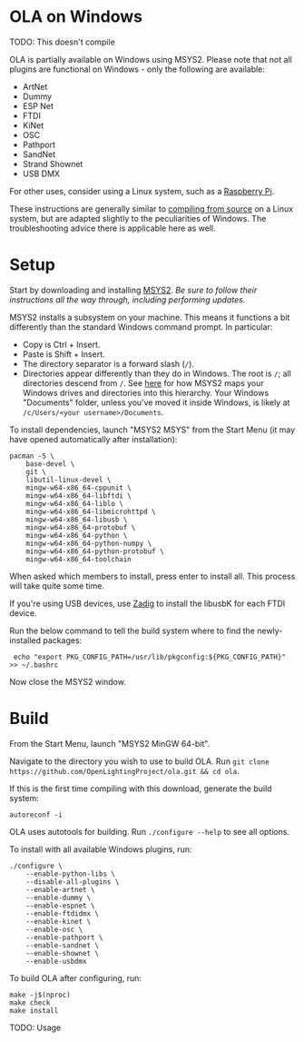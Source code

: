 OLA on Windows
==============

TODO: This doesn't compile

OLA is partially available on Windows using MSYS2. Please note that not all plugins are functional on Windows - only the
following are available:

- ArtNet
- Dummy
- ESP Net
- FTDI
- KiNet
- OSC
- Pathport
- SandNet
- Strand Shownet
- USB DMX

For other uses, consider using a Linux system, such as a [Raspberry Pi](ola_on_raspberry_pi).

These instructions are generally similar to [compiling from source](compiling_from_source) on a Linux system, but are
adapted slightly to the peculiarities of Windows. The troubleshooting advice there is applicable here as well.

Setup
=====

Start by downloading and installing [MSYS2](https://www.msys2.org/). *Be sure to follow their instructions all the way
through, including performing updates.*

MSYS2 installs a subsystem on your machine. This means it functions a bit differently than the standard Windows command
prompt. In particular:

- Copy is Ctrl + Insert.
- Paste is Shift + Insert.
- The directory separator is a forward slash (`/`).
- Directories appear differently than they do in Windows. The root is `/`; all directories descend from `/`.
  See [here](https://www.msys2.org/wiki/MSYS2-introduction/#file-system) for how MSYS2 maps your Windows drives
  and directories into this hierarchy. Your Windows "Documents" folder, unless you've moved it inside Windows, is likely
  at `/c/Users/<your username>/Documents`.

To install dependencies, launch "MSYS2 MSYS" from the Start Menu (it may have opened automatically after installation):

    pacman -S \
        base-devel \
        git \
        libutil-linux-devel \
        mingw-w64-x86_64-cppunit \
        mingw-w64-x86_64-libftdi \
        mingw-w64-x86_64-liblo \
        mingw-w64-x86_64-libmicrohttpd \
        mingw-w64-x86_64-libusb \
        mingw-w64-x86_64-protobuf \
        mingw-w64-x86_64-python \
        mingw-w64-x86_64-python-numpy \
        mingw-w64-x86_64-python-protobuf \
        mingw-w64-x86_64-toolchain

When asked which members to install, press enter to install all. This process will take quite some time.

If you're using USB devices, use [Zadig](https://zadig.akeo.ie/) to install the libusbK for each FTDI device.

Run the below command to tell the build system where to find the newly-installed packages:

     echo "export PKG_CONFIG_PATH=/usr/lib/pkgconfig:${PKG_CONFIG_PATH}" >> ~/.bashrc

Now close the MSYS2 window.

Build
=====

From the Start Menu, launch "MSYS2 MinGW 64-bit".

Navigate to the directory you wish to use to build OLA.
Run `git clone https://github.com/OpenLightingProject/ola.git && cd ola`.

If this is the first time compiling with this download, generate the build system:

    autoreconf -i

OLA uses autotools for building. Run `./configure --help` to see all options.

To install with all available Windows plugins, run:

    ./configure \
        --enable-python-libs \
        --disable-all-plugins \
        --enable-artnet \
        --enable-dummy \
        --enable-espnet \
        --enable-ftdidmx \
        --enable-kinet \
        --enable-osc \
        --enable-pathport \
        --enable-sandnet \
        --enable-shownet \
        --enable-usbdmx

To build OLA after configuring, run:

    make -j$(nproc)
    make check
    make install

TODO: Usage
